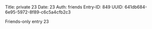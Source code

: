 Title: private 23
Date: 23
Auth: friends
Entry-ID: 849
UUID: 641db684-6e95-5972-8f89-c6c5a4cfb2c3

Friends-only entry 23

